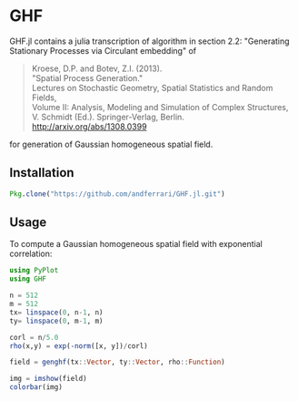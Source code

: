 # GHF

GHF.jl contains a julia transcription of algorithm in section 2.2:
"Generating Stationary Processes via Circulant embedding" of

> Kroese, D.P. and Botev, Z.I. (2013). <br />
> "Spatial Process Generation." <br />
> Lectures on Stochastic Geometry, Spatial Statistics and Random Fields, <br />
> Volume II: Analysis, Modeling and Simulation of Complex Structures, <br />
> V. Schmidt (Ed.).  Springer-Verlag, Berlin. <br />
> http://arxiv.org/abs/1308.0399

for generation of Gaussian homogeneous spatial field.

## Installation

```julia
Pkg.clone("https://github.com/andferrari/GHF.jl.git")
```

## Usage

To compute a Gaussian homogeneous spatial field with
exponential correlation:

```julia
using PyPlot
using GHF

n = 512
m = 512
tx= linspace(0, n-1, n)
ty= linspace(0, m-1, m)

corl = n/5.0
rho(x,y) = exp(-norm([x, y])/corl)

field = genghf(tx::Vector, ty::Vector, rho::Function)

img = imshow(field)
colorbar(img)
```
